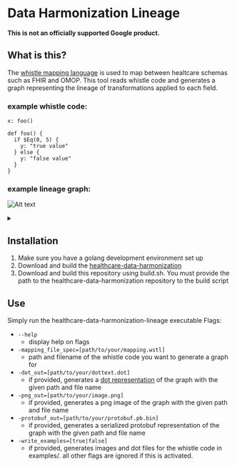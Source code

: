 # Data Harmonization Lineage

**This is not an officially supported Google product.**

## What is this?
The [whistle mapping language](https://github.com/GoogleCloudPlatform/healthcare-data-harmonization/blob/master/mapping_language/doc/reference.md) is used to map between healtcare schemas such as FHIR and OMOP. This tool reads whistle code and generates a graph representing the lineage of transformations applied to each field.

### example whistle code:

    x: foo()

    def foo() {
      if $Eq(0, 5) {
        y: "true value"
      } else {
        y: "false value"
      }
    }
    
### example lineage graph:

![Alt text](https://g.gravizo.com/source/custom_mark0?https%3A%2F%2Fraw.githubusercontent.com%2Fgoogleinterns%2Fhealthcare-data-harmonization-lineage%2Fprotobuf%2FREADME.md)
<details>
  <summary></summary>
  custom_mark0
digraph G {
	graph [bb="0,0,226,108"];
	node [label="\N"];
	4	 [height=0.5,
		label=C,
		pos="27,90",
		width=0.75];
	5	 [height=0.5,
		label=true,
		pos="27,18",
		width=0.75];
	4 -> 5	 [pos="e,27,36.413 27,71.831 27,64.131 27,54.974 27,46.417"];
	0	 [height=0.5,
		label=A,
		pos="113,90",
		width=0.75];
	1	 [height=0.5,
		label="\"string\"",
		pos="113,18",
		width=1.1364];
	0 -> 1	 [pos="e,113,36.413 113,71.831 113,64.131 113,54.974 113,46.417"];
	2	 [height=0.5,
		label=B,
		pos="199,90",
		width=0.75];
	3	 [height=0.5,
		label=3,
		pos="199,18",
		width=0.75];
	2 -> 3	 [pos="e,199,36.413 199,71.831 199,64.131 199,54.974 199,46.417"];
}
custom_mark0
</details>

## Installation

1. Make sure you have a golang development environment set up
2. Download and build the [healthcare-data-harmonization](https://github.com/GoogleCloudPlatform/healthcare-data-harmonization)
3. Download and build this repository using build.sh. You must provide the path to the healthcare-data-harmonization repository to the build script

## Use

Simply run the healthcare-data-harmonization-lineage executable
Flags:
* `--help`
  - display help on flags
* `-mapping_file_spec=[path/to/your/mapping.wstl]`
  - path and filename of the whistle code you want to generate a graph for
* `-dot_out=[path/to/your/dottext.dot]`
  - if provided, generates a [dot representation](https://en.wikipedia.org/wiki/DOT_(graph_description_language)) of the graph with the given path and file name
* `-png_out=[path/to/your/image.png]`
  - if provided, generates a png image of the graph with the given path and file name
* `-protobuf_out=[path/to/your/protobuf.pb.bin]`
  - if provided, generates a serialized protobuf representation of the graph with the given path and file name
* `-write_examples=[true|false]`
  - if provided, generates images and dot files for the whistle code in examples/. all other flags are ignored if this is activated.
